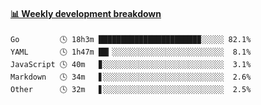 <!-- waka-box start -->
####  <a href="https://gist.github.com/YouEclipse/9bc7025496e478f439b9cd43eba989a4" target="_blank">📊 Weekly development breakdown</a>
```text
Go         🕓 18h3m ██████████████████████▉░░░░░ 82.1%
YAML       🕓 1h47m ██▎░░░░░░░░░░░░░░░░░░░░░░░░░  8.1%
JavaScript 🕓 40m   ▊░░░░░░░░░░░░░░░░░░░░░░░░░░░  3.1%
Markdown   🕓 34m   ▋░░░░░░░░░░░░░░░░░░░░░░░░░░░  2.6%
Other      🕓 32m   ▋░░░░░░░░░░░░░░░░░░░░░░░░░░░  2.5%
```
<!-- Powered by https://github.com/YouEclipse/waka-box-go . -->
<!-- waka-box end -->
